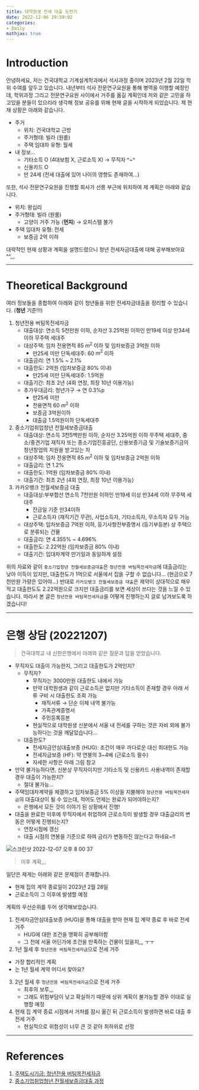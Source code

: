```yaml
---
title: 대학원생 전세 대출 도전기
date: 2022-12-06 19:59:02
categories:
- Daily
mathjax: true
---
```

# Introduction

안녕하세요, 저는 건국대학교 기계설계학과에서 석사과정 중이며 2023년 2월 22일 학위 수여를 앞두고 있습니다.
내년부터 석사 전문연구요원을 통해 병역을 이행할 예정인데, 학위과정 그리고 전문연구요원 사이에서 거주를 옮길 계획인데 저와 같은 고민을 하고있을 분들이 있으리라 생각해 정보 공유를 위해 현재 글을 시작하게 되었습니다.
제 현재 상황은 아래와 같습니다.

+ 주거
  + 위치: 건국대학교 근방
  + 주거형태: 빌라 (원룸)
  + 주택 임대차 유형: 월세
+ 내 정보...
  + 기타소득 O (4대보험 X, 근로소득 X) $\rightarrow$ 무직자 ^~^
  + 신용카드 O
  + 만 24세 (전세 대출에 있어 나이의 영향도 존재하여...)

또한, 석사 전문연구요원을 진행할 회사가 선릉 부근에 위치하여 제 계획은 아래와 같습니다.

+ 위치: 왕십리
+ 주거형태: 빌라 (원룸)
  + 고양이 거주 가능 (**먼지**) $\rightarrow$ 오피스텔 불가
+ 주택 임대차 유형: 전세
  + 보증금 2억 이하

대략적인 현재 상황과 계획을 설명드렸으니 청년 전세자금대출에 대해 공부해보아요 ^^,,,

<!-- More -->

***

# Theoretical Background

여러 정보들을 종합하여 아래와 같이 청년들을 위한 전세자금대출을 정리할 수 있습니다. (**청년** 기준!!!)

1. 청년전용 버팀목전세자금
   + 대출대상: 연소득 5천만원 이하, 순자산 3.25억원 이하인 만19세 이상 만34세 이하 무주택 세대주
   + 대상주택: 임차 전용면적 85 $m^2$ 이하 및 임차보증금 3억원 이하
     + 만25세 미만 단독세대주: 60 $m^2$ 이하
   + 대출금리: 연 1.5% ~ 2.1%
   + 대출한도: 2억원 (임차보증금 80% 이내)
     + 만25세 미만 단독세대주: 1.5억원
   + 대출기간: 최초 2년 (4회 연장, 최장 10년 이용가능)
   + 추가우대금리: 청년가구 $\rightarrow$ 연 0.3%p
     + 만25세 미만
     + 전용면적 60 $m^2$ 이하
     + 보증금 3억원이하
     + 대출금 1.5억원이하 단독세대주
2. 중소기업취업청년 전월세보증금대출
   + 대출대상: 연소득 3천5백만원 이하, 순자산 3.25억원 이하 무주택 세대주, 중소/중견기업 재직자 또는 종소기업진흥공단, 신용보증기금 및 기술보증기금의 청년창업의 지원을 받고있는 자
   + 대상주택: 임차 전용면적 85 $m^2$ 이하 및 임차보증금 2억원 이하
   + 대출금리: 연 1.2%
   + 대출한도: 1억원 (임차보증금 80% 이내)
   + 대출기간: 최초 2년 (4회 연장, 최장 10년 이용가능)
3. 카카오뱅크 전월세보증금 대출
   + 대출대상:부부합산 연소득 7천만원 이하인 만19세 이상 만34세 이하 무주택 세대주
     + 잔금일 기준 만34이하
     + 근로소득자 (재직기간 무관), 사업소득자, 기타소득자, 무소득자 모두 가능
   + 대상주택: 임차보증금 7억원 이하, 등기사항전부증명서 (등기부등본) 상 주택으로 분류되는 건물
   + 대출금리: 연 4.355% ~ 4.696%
   + 대출한도: 2.22억원 (임차보증금 80% 이내)
   + 대출기간: 입대차계약 만기일과 동일하게 설정

위의 자료와 같이 `중소기업청년 전월세보증금대출`은 `청년전용 버팀목전세자금`에 대출금리는 낮아 이득이 있지만, 대출한도가 1억으로 서울에서 집을 구할 수 없습니다... (현금으로 7천만원 가량은 있어야...)
반대로 `카카오뱅크 전월세보증금 대출`은 제약이 상대적으로 매우 적고 대출한도도 2.22억원으로 크지만 대출금리를 보면 세상이 쓰다는 것을 느낄 수 있습니다.
따라서 본 글은 `청년전용 버팀목전세자금`을 어떻게 진행하는지 글로 남겨보도록 하겠습니다!

***

# 은행 상담 (20221207)

> 건국대학교 내 신한은행에서 아래와 같은 질문과 답을 얻었습니다.

+ 무직자도 대출이 가능한지, 그리고 대출한도가 2억인지?
  + 무직자?
    + 무직자는 3000만원 대출한도 내에서 가능
    + 만약 대학원생과 같이 근로소득은 없지만 기타소득이 존재할 경우 아래 서류 구비 시 대출한도 조회 가능
      + 재직서류 $\rightarrow$ 단순 이체 내역 불가능
      + 가족관계증명서
      + 주민등록등본
    + 현실적으로 대학원생 신분에서 서울 내 전세를 구하는 것은 자비 외에 불가능하다는 것을 깨달았습니다...
  + 대출한도?
    + 전세자금안심대출보증 (HUG): 조건이 매우 까다로운 대신 최대한도 가능
    + 전세자금보증 (HF): 약 연봉의 3~4배 (근로소득 필수)
    + 자세한 사항은 아래 그림 참고
+ 만약 불가능하다면, 신분상 무직자이지만 기타소득 및 신용카드 사용내역이 존재할 경우 대출이 가능한지?
  + 절대 불가능...
+ 주택임대차계약을 체결하고 임차보증금 5% 이상을 지불해야 `청년전용 버팀목전세자금`의 대출대상이 될 수 있는데, 적어도 언제는 완료가 되어야하는지?
  + 은행에서 모든 것이 이야기 된 상황에서 진행!
+ 대출을 완료한 이후에 무직자에서 취업하여 근로소득이 발생할 경우 대출금리의 변동은 어떻게 진행되는지?
  + 연장시점에 갱신
  + 대출 시점의 연봉을 기준으로 하여 금리가 변동하진 않는다고 하네요~!!

![스크린샷 2022-12-07 오후 8 00 37](https://user-images.githubusercontent.com/42334717/206162025-1c524290-7da1-4153-92eb-5a7861a8e2ee.png)

> 이후 계획,,,

일단은 제게는 아래와 같은 문제점이 존재합니다.

+ 현재 집의 계약 종료일이 2023년 2월 28일
+ 근로소득이 그 이후에 발생할 예정

계획의 우선순위를 두어 생각해보았습니다.

1. 전세자금안심대출보증 (HUG)을 통해 대출을 받아 현재 집 계약 종료 후 바로 전세 거주
   + HUG에 대한 조건을 명확히 공부해야함
   + 그 전에 서울 어딘가에 조건을 만족하는 건물이 있을지,,, ㅜㅜ
2. 1년 월세 후 `청년전용 버팀목전세자금`으로 전세 거주
  + 가장 합리적인 계획
  + 는 1년 월세 계약 어디서 찾아요?
3. 2년 월세 후 `청년전용 버팀목전세자금`으로 전세 거주
   + 최후의 보루,,,
   + 그래도 위험부담이 낮고 확실하기 때문에 상위 계획이 불가능할 경우 이대로 실행할 예정
4. 현재 집 계약 종료 시점에서 거처를 잠시 옮긴 뒤 근로소득이 발생하면 바로 대출 후 전세 거주
   + 현실적으로 위험성이 너무 큰 것 같아 최하위로 선정

***

# References

1. [주택도시기금: 청년전용 버팀목전세자금](https://nhuf.molit.go.kr/FP/FP05/FP0502/FP05020301.jsp)
2. [중소기업취업청년 전월세보증금대출 과정](https://babo-economist.tistory.com/594)